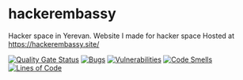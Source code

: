# hackerembassy
Hacker space in Yerevan.
Website I made for hacker space
Hosted at https://hackerembassy.site/

[![Quality Gate Status](https://sonarcloud.io/api/project_badges/measure?project=hackerembassy_hackerembassy&metric=alert_status)](https://sonarcloud.io/summary/new_code?id=hackerembassy_hackerembassy)
[![Bugs](https://sonarcloud.io/api/project_badges/measure?project=hackerembassy_hackerembassy&metric=bugs)](https://sonarcloud.io/summary/new_code?id=hackerembassy_hackerembassy)
[![Vulnerabilities](https://sonarcloud.io/api/project_badges/measure?project=hackerembassy_hackerembassy&metric=vulnerabilities)](https://sonarcloud.io/summary/new_code?id=hackerembassy_hackerembassy)
[![Code Smells](https://sonarcloud.io/api/project_badges/measure?project=hackerembassy_hackerembassy&metric=code_smells)](https://sonarcloud.io/summary/new_code?id=hackerembassy_hackerembassy)
[![Lines of Code](https://sonarcloud.io/api/project_badges/measure?project=hackerembassy_hackerembassy&metric=ncloc)](https://sonarcloud.io/summary/new_code?id=hackerembassy_hackerembassy)